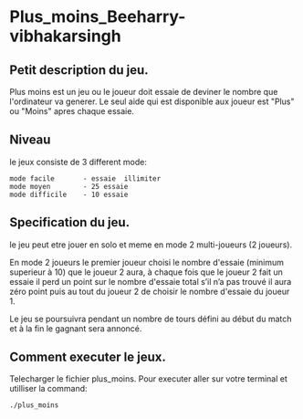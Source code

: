 # Plus_moins_Beeharry-vibhakarsingh 
## Petit description du jeu.
Plus moins est un jeu ou le joueur doit essaie de deviner le nombre que l'ordinateur va 
generer. Le seul aide qui est disponible aux joueur est "Plus" ou "Moins" apres chaque
essaie.

## Niveau
le jeux consiste de 3 different mode:
```
mode facile       - essaie  illimiter
mode moyen        - 25 essaie
mode difficile    - 10 essaie
```

## Specification du jeu.
le jeu peut etre jouer en solo et meme en mode 2 multi-joueurs (2 joueurs).

En mode 2 joueurs le premier joueur choisi le nombre d'essaie (minimum superieur à 10) que le joueur 2 aura, à chaque fois que le joueur 2 fait un essaie il perd un point sur le nombre d'essaie total s’il n’a pas trouvé il aura zéro point puis au tout du joueur 2 de choisir le nombre d'essaie du joueur 1.

Le jeu se poursuivra pendant un nombre de tours défini au début du match et à la fin le gagnant sera annoncé.

## Comment executer le jeux.
Telecharger le fichier plus_moins.
Pour executer aller sur votre terminal et utilliser la command:
```
./plus_moins
```

